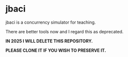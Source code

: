 # jbaci

jbaci is a concurrency simulator for teaching.

There are better tools now and I regard this as deprecated.

**IN 2025 I WILL DELETE THIS REPOSITORY.**

**PLEASE CLONE IT IF YOU WISH TO PRESERVE IT.**


